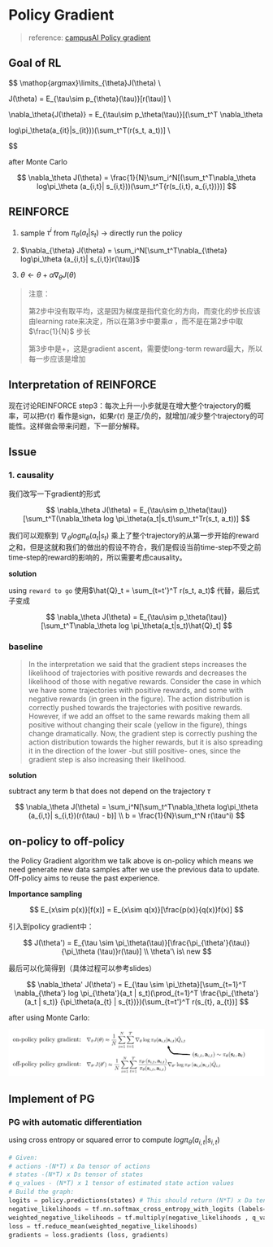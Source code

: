 # Policy Gradient

> reference: [campusAI Policy gradient]([CampusAI](https://campusai.github.io/lectures/lecture5))

## Goal of RL

$$
\mathop{argmax}\limits_{\theta}J(\theta)  \\

J(\theta) = E_{\tau\sim p_{\theta}(\tau)}[r(\tau)] \\

\nabla_\theta{J(\theta)} = E_{\tau\sim p_\theta(\tau)}[(\sum_t^T \nabla_\theta 

log\pi_\theta(a_{it}|s_{it}))(\sum_t^T(r(s_t, a_t))] \\

$$

after Monte Carlo

$$
\nabla_\theta J(\theta) = \frac{1}{N}\sum_i^N[(\sum_t^T\nabla_\theta log\pi_\theta
(a_{i,t}| s_{i,t}))(\sum_t^T{r(s_{i,t}, a_{i,t})})]
$$

## REINFORCE

1. sample  $\tau^i$  from  $\pi_\theta(a_t | s_t)$ -> directly run the policy 

2. $\nabla_{\theta} J(\theta) = \sum_i^N[\sum_t^T\nabla_{\theta} log\pi_\theta (a_{i,t}| s_{i,t})r(\tau)]$

3. $\theta \leftarrow \theta + \alpha \nabla_\theta J(\theta)$

>  注意：
> 
> 第2步中没有取平均，这是因为梯度是指代变化的方向，而变化的步长应该由learning rate来决定，所以在第3步中要乘$\alpha$ ，而不是在第2步中取$\frac{1}{N}$ 步长
> 
> 第3步中是+，这是gradient ascent，需要使long-term reward最大，所以每一步应该是增加

## Interpretation of REINFORCE

现在讨论REINFORCE step3：每次上升一小步就是在增大整个trajectory的概率，可以把$r(\tau)$ 看作是sign，如果$r(\tau)$ 是正/负的，就增加/减少整个trajectory的可能性。这样做会带来问题，下一部分解释。

## Issue

### 1. causality

我们改写一下gradient的形式

$$
\nabla_\theta J(\theta) = E_{\tau\sim p_\theta(\tau)}[\sum_t^T(\nabla_\theta
log \pi_\theta(a_t|s_t)\sum_t^Tr(s_t, a_t))]
$$

我们可以观察到 $\nabla_\theta log\pi_\theta(a_t | s_t)$ 乘上了整个trajectory的从第一步开始的reward之和，但是这就和我们的做出的假设不符合，我们是假设当前time-step不受之前time-step的reward的影响的，所以需要考虑causality。

**solution**

using `reward to go` 使用$\hat{Q}_t = \sum_{t=t'}^T r(s_t, a_t)$ 代替，最后式子变成

$$
\nabla_\theta J(\theta) = E_{\tau\sim p_\theta(\tau)}[\sum_t^T\nabla_\theta
log \pi_\theta(a_t|s_t)\hat{Q}_t]
$$

### baseline

> In the interpretation we said that the gradient steps increases the likelihood of trajectories with positive rewards and decreases the likelihood of those with negative rewards. Consider the case in which we have some trajectories with positive rewards, and some with negative rewards (in green in the figure). The action distribution is correctly pushed towards the trajectories with positive rewards. However, if we add an offset to the same rewards making them all positive without changing their scale (yellow in the figure), things change dramatically. Now, the gradient step is correctly pushing the action distribution towards the higher rewards, but it is also spreading it in the direction of the lower -but still positive- ones, since the gradient step is also increasing their likelihood.

**solution**

subtract any term b that does not depend on the trajectory $\tau$ 

$$
\nabla_\theta J(\theta) = \sum_i^N[\sum_t^T\nabla_\theta log\pi_\theta
(a_{i,t}| s_{i,t})(r(\tau) - b)] \\
b = \frac{1}{N}\sum_t^N r(\tau^i)
$$

## on-policy to off-policy

the Policy Gradient algorithm we talk above is on-policy which means we need generate new data samples after we use the previous data to update. Off-policy aims to reuse the past experience.

**Importance sampling**

$$
E_{x\sim p(x)}[f(x)] = E_{x\sim q(x)}[\frac{p(x)}{q(x)}f(x)]
$$

引入到policy gradient中：

$$
J(\theta') = E_{\tau \sim \pi_\theta(\tau)}[\frac{\pi_{\theta'}(\tau)}{\pi_\theta
(\tau)}r(\tau)] \\
\theta'\ is\ new
$$

最后可以化简得到（具体过程可以参考slides）

$$
\nabla_\theta' J(\theta') = E_{\tau \sim \pi_\theta}[\sum_{t=1}^T \nabla_{\theta'}
log \pi_{\theta'}(a_t | s_t)(\prod_{t=1}^T \frac{\pi_{\theta'}(a_t | s_t)}
{\pi_\theta(a_{t} | s_{t})})(\sum_{t=t'}^T r(s_{t}, a_{t})]
$$

after using Monte Carlo:

![off-policy](readme_src/off_policy_equation.png)

## Implement of PG

### PG with automatic differentiation

using cross entropy or squared error to compute $log \pi_\theta(a_{i,t} | s_{i,t})$

```python
# Given:
# actions -(N*T) x Da tensor of actions
# states -(N*T) x Ds tensor of states
# q_values - (N*T) x 1 tensor of estimated state action values
# Build the graph:
logits = policy.predictions(states) # This should return (N*T) x Da tensor of action logits
negative_likelihoods = tf.nn.softmax_cross_entropy_with_logits (labels=actions, logits=ligits)
weighted_negative_likelihoods = tf.multiply(negative_likelihoods , q_values)
loss = tf.reduce_mean(weighted_negative_likelihoods)
gradients = loss.gradients (loss, gradients)
```

